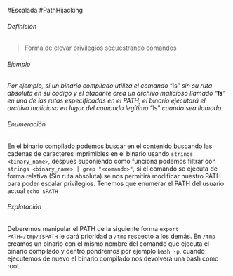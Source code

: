 #Escalada #PathHijacking
###### Definición
>Forma de elevar privilegios secuestrando comandos

###### Ejemplo
*Por ejemplo, si un binario compilado utiliza el comando* “ls” *sin su ruta absoluta en su código y el atacante crea un archivo malicioso llamado “**ls**” en una de las rutas especificadas en el PATH, el binario ejecutará el archivo malicioso en lugar del comando legítimo* “ls” *cuando sea llamado.*

###### Enumeración
En el binario compilado podemos buscar en el contenido buscando las cadenas de caracteres imprimibles en el binario usando `strings <binary_name>`, después suponiendo como funciona podemos filtrar con `strings <binary_name> | grep "<comando>"`, si el comando se ejecuta de forma relativa (Sin ruta absoluta) se nos permitirá modificar nuestro PATH para poder escalar privilegios.
Tenemos que enumerar el PATH del usuario actual `echo $PATH` 
###### Explotación
Deberemos manipular el PATH de la siguiente forma `export PATH=/tmp/:$PATH` le dará prioridad a `/tmp` respecto a los demás. 
En `/tmp` creamos un binario con el mismo nombre del comando que ejecuta el binario compilado y dentro pondremos por ejemplo `bash -p`, cuando ejecutemos de nuevo el binario compilado nos devolverá una bash como root